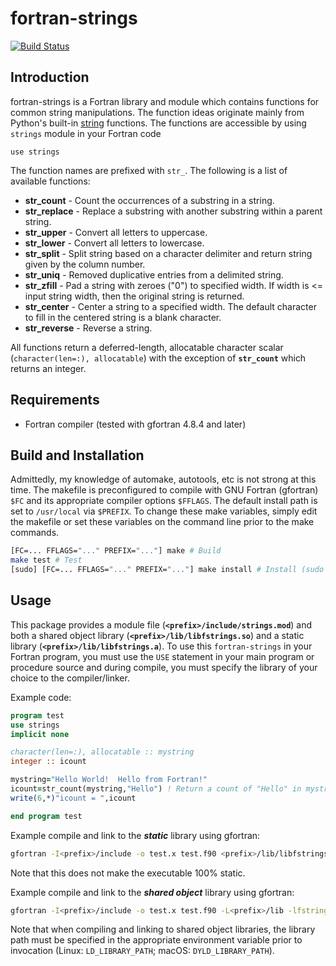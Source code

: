 # fortran-strings

[![Build Status](https://travis-ci.com/eengl/fortran-strings.svg?branch=master)](https://travis-ci.com/eengl/fortran-strings)

## Introduction

fortran-strings is a Fortran library and module which contains functions for common string manipulations.  The function ideas originate mainly from Python's built-in [string](https://docs.python.org/3.7/library/stdtypes.html#string-methods) functions.  The functions are accessible by using ``strings`` module in your Fortran code

``use strings``

The function names are prefixed with ``str_``.  The following is a list of available functions:

* **str_count** - Count the occurrences of a substring in a string.
* **str_replace** - Replace a substring with another substring within a parent string.
* **str_upper** - Convert all letters to uppercase.
* **str_lower** - Convert all letters to lowercase.
* **str_split** - Split string based on a character delimiter and return string given by the column number.
* **str_uniq** - Removed duplicative entries from a delimited string.
* **str_zfill** - Pad a string with zeroes ("0") to specified width. If width is <= input string width, then the original string is returned.
* **str_center** - Center a string to a specified width.  The default character to fill in the centered string is a blank character.
* **str_reverse** - Reverse a string.

All functions return a deferred-length, allocatable character scalar (``character(len=:), allocatable``) with the exception of **``str_count``** which returns an integer.

## Requirements

* Fortran compiler (tested with gfortran 4.8.4 and later)

## Build and Installation

Admittedly, my knowledge of automake, autotools, etc is not strong at this time.  The makefile is preconfigured to compile with GNU Fortran (gfortran) ``$FC`` and its appropriate compiler options ``$FFLAGS``.  The default install path is set to ``/usr/local`` via ``$PREFIX``.  To change these make variables, simply edit the makefile or set these variables on the command line prior to the make commands.

```bash
[FC=... FFLAGS="..." PREFIX="..."] make # Build
make test # Test
[sudo] [FC=... FFLAGS="..." PREFIX="..."] make install # Install (sudo access required if install to system area)
```

## Usage

This package provides a module file (**``<prefix>/include/strings.mod``**) and both a shared object library (**``<prefix>/lib/libfstrings.so``**) and a static library (**``<prefix>/lib/libfstrings.a``**).  To use this ``fortran-strings`` in your Fortran program, you must use the ``USE`` statement in your main program or procedure source and during compile, you must specify the library of your choice to the compiler/linker.

Example code:

```fortran
program test
use strings
implicit none

character(len=:), allocatable :: mystring
integer :: icount

mystring="Hello World!  Hello from Fortran!"
icount=str_count(mystring,"Hello") ! Return a count of "Hello" in mystring
write(6,*)"icount = ",icount

end program test
```

Example compile and link to the ***static*** library using gfortran:

```bash
gfortran -I<prefix>/include -o test.x test.f90 <prefix>/lib/libfstrings.a
```

Note that this does not make the executable 100% static.

Example compile and link to the ***shared object*** library using gfortran:

```bash
gfortran -I<prefix>/include -o test.x test.f90 -L<prefix>/lib -lfstrings
```

Note that when compiling and linking to shared object libraries, the library path must be specified in the appropriate environment variable prior to invocation (Linux: ``LD_LIBRARY_PATH``; macOS: ``DYLD_LIBRARY_PATH``).
